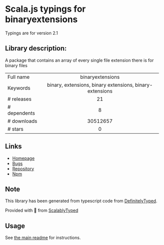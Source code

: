 
# Scala.js typings for binaryextensions

Typings are for version 2.1

## Library description:
A package that contains an array of every single file extension there is for binary files

|                    |                 |
| ------------------ | :-------------: |
| Full name          | binaryextensions |
| Keywords           | binary, extensions, binary extensions, binary-extensions |
| # releases         | 21 |
| # dependents       | 8 |
| # downloads        | 30512657 |
| # stars            | 0 |

## Links
- [Homepage](https://github.com/bevry/binaryextensions)
- [Bugs](https://github.com/bevry/binaryextensions/issues)
- [Repository](https://github.com/bevry/binaryextensions)
- [Npm](https://www.npmjs.com/package/binaryextensions)
    


## Note
This library has been generated from typescript code from [DefinitelyTyped](https://definitelytyped.org).

Provided with :purple_heart: from [ScalablyTyped](https://github.com/oyvindberg/ScalablyTyped)

## Usage
See [the main readme](../../readme.md) for instructions.


